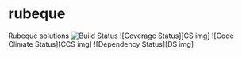 rubeque
=======

Rubeque solutions
![Build Status][BS img]
![Coverage Status][CS img]
![Code Climate Status][CCS img]
![Dependency Status][DS img]

[BS img]: https://api.travis-ci.org/snop-snov/rubeque.png?branch=master
